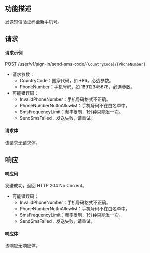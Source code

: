 ## 功能描述

发送短信验证码至新手机号。

## 请求

#### 请求示例

POST /user/v1/sign-in/send-sms-code/`{CountryCode}`/`{PhoneNumber}`

- 请求参数：
    - CountryCode：国家代码，如 +86，必选参数。
    - PhoneNumber：手机号码，如 18912345678，必选参数。
- 可能错误码：
    - InvalidPhoneNumber：手机号码格式不正确。
    - PhoneNumberNotInAllowlist：手机号码不在白名单中。
    - SmsFrequencyLimit：频率限制，1分钟只能发一次。
    - SendSmsFailed：发送失败，请重试。
	
#### 请求体

该请求无请求体。

## 响应

#### 响应码

发送成功，返回 HTTP 204 No Content。

- 可能错误码：
    - InvalidPhoneNumber：手机号码格式不正确。
    - PhoneNumberNotInAllowlist：手机号码不在白名单中。
    - SmsFrequencyLimit：频率限制，1分钟只能发一次。
    - SendSmsFailed：发送失败，请重试。

#### 响应体

该响应无响应体。
